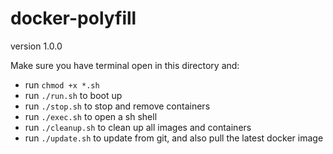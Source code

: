 # docker-polyfill

version 1.0.0

Make sure you have terminal open in this directory and:
- run `chmod +x *.sh`
- run `./run.sh` to boot up
- run `./stop.sh` to stop and remove containers
- run `./exec.sh` to open a sh shell
- run `./cleanup.sh` to clean up all images and containers
- run `./update.sh` to update from git, and also pull the latest docker image
